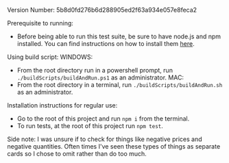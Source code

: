 Version Number: 5b8d0fd276b6d288905ed2f63a934e057e8feca2 

Prerequisite to running:
- Before being able to run this test suite, be sure to have node.js and npm installed. You can find instructions on how to install them [here](https://nodejs.org/en/).

Using build script: 
WINDOWS:
- From the root directory run in a powershell prompt, run `./buildScripts/buildAndRun.ps1` as an administrator.
MAC:
- From the root directory in a terminal, run `./buildScripts/buildAndRun.sh` as an administrator.

Installation instructions for regular use:
- Go to the root of this project and run `npm i` from the terminal.
- To run tests, at the root of this project run `npm test`.

Side note: I was unsure if to check for things like negative prices and negative quantities. Often times I've seen these types of things as separate cards so I chose to omit rather than do too much.